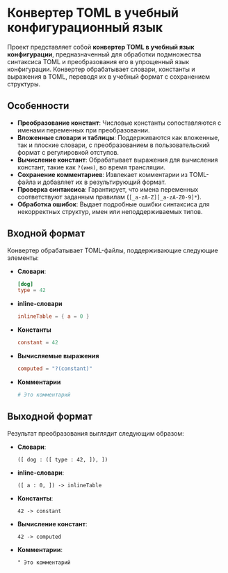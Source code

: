 # Конвертер TOML в учебный конфигурационный язык

Проект представляет собой **конвертер TOML в учебный язык конфигурации**, предназначенный для обработки подмножества синтаксиса TOML и преобразования его в упрощенный язык конфигурации. Конвертер обрабатывает словари, константы и выражения в TOML, переводя их в учебный формат с сохранением структуры.

## Особенности

- **Преобразование констант**: Числовые константы сопоставляются с именами переменных при преобразовании.
- **Вложенные словари и таблицы**: Поддерживаются как вложенные, так и плоские словари, с преобразованием в пользовательский формат с регулировкой отступов.
- **Вычисление констант**: Обрабатывает выражения для вычисления констант, такие как `?(имя)`, во время трансляции.
- **Сохранение комментариев**: Извлекает комментарии из TOML-файла и добавляет их в результирующий формат.
- **Проверка синтаксиса**: Гарантирует, что имена переменных соответствуют заданным правилам (`[_a-zA-Z][_a-zA-Z0-9]*`).
- **Обработка ошибок**: Выдает подробные ошибки синтаксиса для некорректных структур, имен или неподдерживаемых типов.

## Входной формат

Конвертер обрабатывает TOML-файлы, поддерживающие следующие элементы:
- **Словари**:
  ```toml
  [dog]
  type = 42
  ```
- **inline-словари**
  ```toml
  inlineTable = { a = 0 }
  ```
- **Константы**
  ```toml
  constant = 42
  ```
- **Вычисляемые выражения**
  ```toml
  computed = "?(constant)"
  ```
- **Комментарии**
  ```toml
  # Это комментарий
  ```

## Выходной формат

Результат преобразования выглядит следующим образом:

- **Словари**:
  ```
  ([ dog : ([ type : 42, ]), ])
  ```

- **inline-словари**:
  ```
  ([ a : 0, ]) -> inlineTable
  ```

- **Константы**:
  ```
  42 -> constant
  ```

- **Вычисление констант**:
  ```
  42 -> computed
  ```

- **Комментарии**:
  ```
  " Это комментарий
  ```